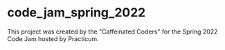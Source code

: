 # code_jam_spring_2022
This project was created by the "Caffeinated Coders" for the Spring 2022 Code Jam hosted by Practicum.
